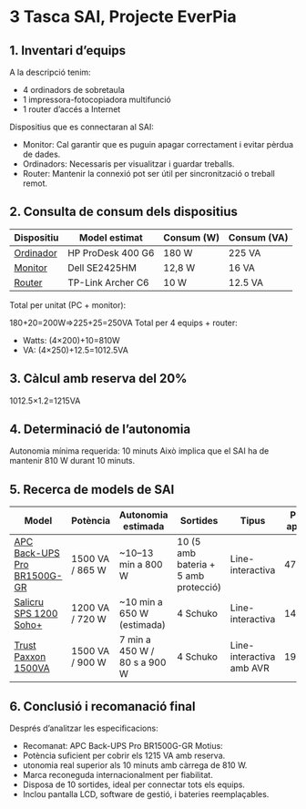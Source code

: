 # 3 Tasca SAI, Projecte EverPia

## 1. Inventari d’equips
A la descripció tenim:
- 4 ordinadors de sobretaula
- 1 impressora-fotocopiadora multifunció
- 1 router d’accés a Internet

Dispositius que es connectaran al SAI:
- Monitor: Cal garantir que es puguin apagar correctament i evitar pèrdua de dades.
- Ordinadors: Necessaris per visualitzar i guardar treballs.
- Router: Mantenir la connexió pot ser útil per sincronització o treball remot.

## 2. Consulta de consum dels dispositius

| Dispositiu | Model estimat      | Consum (W) | Consum (VA) |
|-------------|--------------------|-------------|--------------|
| [Ordinador](https://www.hp.com/pe-es/shop/desktop-hp-prodesk-400-g6-7ze63la.html#features) | HP ProDesk 400 G6  | 180 W       | 225 VA       |
| [Monitor](https://www.dell.com/es-es/shop/monitor-dell-24-se2425hm/apd/210-bqzt/monitores-y-accesorios)   | Dell SE2425HM      | 12,8 W      | 16 VA        |
| [Router](https://www.tp-link.com/es/home-networking/wifi-router/archer-c6/)    | TP-Link Archer C6  | 10 W        | 12.5 VA      |

Total per unitat (PC + monitor):

180+20=200W⇒225+25=250VA
Total per 4 equips + router:
- Watts:
(4×200)+10=810W
- VA:
(4×250)+12.5=1012.5VA

## 3. Càlcul amb reserva del 20%

1012.5×1.2=1215VA

## 4. Determinació de l’autonomia

Autonomia mínima requerida: 10 minuts
Això implica que el SAI ha de mantenir 810 W durant 10 minuts.

## 5. Recerca de models de SAI

| Model | Potència | Autonomia estimada | Sortides | Tipus | Preu aprox. |
|--------|-----------|--------------------|-----------|--------|--------------|
| [APC Back-UPS Pro BR1500G-GR](https://www.apc.com/ca/en/product/BR1500G/apc-backups-pro-1500va-865w-tower-120v-10x-nema-515r-outlets-avr-lcd-user-replaceable-battery/) | 1500 VA / 865 W | ~10–13 min a 800 W | 10 (5 amb bateria + 5 amb protecció) | Line-interactiva | 479.00 |
| [Salicru SPS 1200 Soho+](https://www.amazon.es/Salicru-SPS-1200-Soho-Sistema-alimentaci%C3%B3n-ininterrumpida/dp/B079FX7WR7?th=1) | 1200 VA / 720 W | ~10 min a 650 W (estimada) | 4 Schuko | Line-interactiva | 140.90 |
| [Trust Paxxon 1500VA](https://www.trust.com/en/product/23505-paxxon-1500va-uninterruptible-power-supply-ups-eu) | 1500 VA / 900 W | 7 min a 450 W / 80 s a 900 W | 4 Schuko | Line-interactiva amb AVR | 199.99 |

## 6. Conclusió i recomanació final

Després d’analitzar les especificacions:
- Recomanat: APC Back-UPS Pro BR1500G-GR
Motius:
- Potència suficient per cobrir els 1215 VA amb reserva.
- utonomia real superior als 10 minuts amb càrrega de 810 W.
- Marca reconeguda internacionalment per fiabilitat.
- Disposa de 10 sortides, ideal per connectar tots els equips.
- Inclou pantalla LCD, software de gestió, i bateries reemplaçables.
